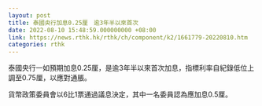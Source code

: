 ```yaml
---
layout: post
title: 泰國央行加息0.25厘　逾3年半以來首次
date: 2022-08-10 15:48:59.000000000 +08:00
link: https://news.rthk.hk/rthk/ch/component/k2/1661779-20220810.htm
categories: rthk
---
```


泰國央行一如預期加息0.25厘，是逾3年半以來首次加息，指標利率自紀錄低位上調至0.75厘，以應對通脹。

貨幣政策委員會以6比1票通過議息決定，其中一名委員認為應加息0.5厘。
